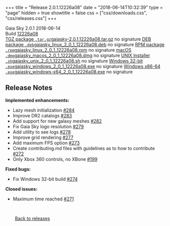 +++
title = "Release 2.0.1.12226a08"
date = "2018-06-14T10:32:39"
type = "page"
hidden = true
showtitle = false
css = ["css/downloads.css", "css/releases.css"]
+++

<div class="download-container">
<div id="download-title">
<i class="gs-mdi-tag"></i>
Gaia Sky <span class="downloads-version">2.0.1</span> 
<time class="downloads-releasedate" datetime="2018-06-14T10:32:39" title="Published: 2018-06-14T10:32:39"><i class="gs-mdi-calendar"></i> 2018-06-14</time>
<div class="downloads-build">Build <a href='https://codeberg.org/gaiasky/gaiasky/commit/12226a08' target='_blank'>12226a08</a></div></div>
<div class="download-section">
<a href="https://gaia.ari.uni-heidelberg.de/gaiasky/releases/2.0.1.12226a08/gaiasky-2.0.1.12226a08.tar.gz" class="download-button"><i class="gs-mdi-zip-box icon-button"></i> TGZ package <code>.tar.gz</code><span class="download-sub">gaiasky-2.0.1.12226a08.tar.gz</span></a>
<span class="signature">no signature</span>
<a href="https://gaia.ari.uni-heidelberg.de/gaiasky/releases/2.0.1.12226a08/gaiasky_linux_2_0_1_12226a08.deb" class="download-button"><i class="gs-mdi-debian icon-button"></i> DEB package <code>.deb</code><span class="download-sub">gaiasky_linux_2_0_1_12226a08.deb</span></a>
<span class="signature">no signature</span>
<a href="https://gaia.ari.uni-heidelberg.de/gaiasky/releases/2.0.1.12226a08/gaiasky_linux_2_0_1_12226a08.rpm" class="download-button"><i class="gs-mdi-fedora icon-button"></i> RPM package <code>.rpm</code><span class="download-sub">gaiasky_linux_2_0_1_12226a08.rpm</span></a>
<span class="signature">no signature</span>
<a href="https://gaia.ari.uni-heidelberg.de/gaiasky/releases/2.0.1.12226a08/gaiasky_macos_2_0_1_12226a08.dmg" class="download-button"><i class="gs-fa6-brands-apple icon-button"></i> macOS <code>.dmg</code><span class="download-sub">gaiasky_macos_2_0_1_12226a08.dmg</span></a>
<span class="signature">no signature</span>
<a href="https://gaia.ari.uni-heidelberg.de/gaiasky/releases/2.0.1.12226a08/gaiasky_unix_2_0_1_12226a08.sh" class="download-button"><i class="gs-token-unix icon-button"></i> UNIX Installer <code>.sh</code><span class="download-sub">gaiasky_unix_2_0_1_12226a08.sh</span></a>
<span class="signature">no signature</span>
<a href="https://gaia.ari.uni-heidelberg.de/gaiasky/releases/2.0.1.12226a08/gaiasky_windows_2_0_1_12226a08.exe" class="download-button"><i class="gs-fa6-brands-windows icon-button"></i> Windows 32-bit <code>.exe</code><span class="download-sub">gaiasky_windows_2_0_1_12226a08.exe</span></a>
<span class="signature">no signature</span>
<a href="https://gaia.ari.uni-heidelberg.de/gaiasky/releases/2.0.1.12226a08/gaiasky_windows-x64_2_0_1_12226a08.exe" class="download-button"><i class="gs-fa6-brands-windows icon-button"></i> Windows x86-64 <code>.exe</code><span class="download-sub">gaiasky_windows-x64_2_0_1_12226a08.exe</span></a>
<span class="signature">no signature</span>
</div>
</div>

<section class="release-notes">

# Release Notes

**Implemented enhancements:**

* Lazy mesh initialization [#284](https://github.com/langurmonkey/gaiasky/issues/284)
* Improve DR2 catalogs [#283](https://github.com/langurmonkey/gaiasky/issues/283)
* Add support for new galaxy meshes [#282](https://github.com/langurmonkey/gaiasky/issues/282)
* Fix Gaia Sky logo resolution [#279](https://github.com/langurmonkey/gaiasky/issues/279)
* Add utility to see logs [#278](https://github.com/langurmonkey/gaiasky/issues/278)
* Improve grid rendering [#277](https://github.com/langurmonkey/gaiasky/issues/277)
* Add maximum FPS option [#273](https://github.com/langurmonkey/gaiasky/issues/273)
* Create contributing.md files with guidelines as to how to contribute [#272](https://github.com/langurmonkey/gaiasky/issues/272)
* Only Xbox 360 controls, no XBone [#199](https://github.com/langurmonkey/gaiasky/issues/199)

**Fixed bugs:**

* Fix Windows 32-bit build [#274](https://github.com/langurmonkey/gaiasky/issues/274)

**Closed issues:**

* Maximum time reached [#271](https://github.com/langurmonkey/gaiasky/issues/271)
</section>


<p class="center-text" style="padding: 30px;"><a href="/downloads/releases"><i class="gs-mdi-arrow-left-bold-circle"></i> Back to releases</a>
</p>

